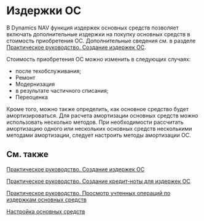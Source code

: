 # Издержки ОС

В Dynamics NAV функция издержек основных средств позволяет включать дополнительные издержки на покупку основных средств в стоимость приобретения ОС. Дополнительные сведения см. в разделе [Практическое руководство. Создание издержек ОС](https://github.com/DianaMalina/dynamics365smb-docs/blob/live/business-central/LocalFunctionality/Russia/how-to-create-a-fixed-asset-charge.md).

Стоимость приобретения ОС можно изменить в следующих случаях: 

- после техобслуживания;
- Ремонт
- Модернизация
- в результате частичного списания;
- Переоценка

Кроме того, можно также определить, как основное средство будет амортизироваться. Для расчета амортизации основных средств можно использовать несколько методов. При необходимости рассчитать амортизацию одного или нескольких основных средств несколькими методами амортизации, следует настроить методы амортизации ОС.

 

## См. также 

[Практическое руководство. Создание издержек ОС](https://github.com/DianaMalina/dynamics365smb-docs/blob/live/business-central/LocalFunctionality/Russia/how-to-create-a-fixed-asset-charge.md)

 [Практическое руководство. Создание кредит-ноты для издержек ОС](https://github.com/DianaMalina/dynamics365smb-docs/blob/live/business-central/LocalFunctionality/Russia/how-to-create-a-credit-memo-for-a-fixed-asset-charge.md)

 [Практическое руководство. Просмотр учтенных операций по издержкам основных средств](https://github.com/DianaMalina/dynamics365smb-docs/blob/live/business-central/LocalFunctionality/Russia/how-to-view-posted-entries-on-a-fixed-asset-charge%23to-view-a-posted-entry-on-a-fixed-asset-charge.md)

 [Настройка основных средств](https://docs.microsoft.com/ru-ru/dynamics365/business-central/fa-setup)
